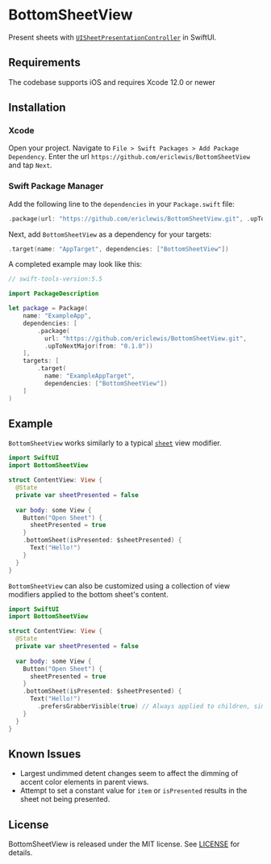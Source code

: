 # BottomSheetView

Present sheets with [`UISheetPresentationController`](https://developer.apple.com/documentation/uikit/uisheetpresentationcontroller) in SwiftUI.

## Requirements
The codebase supports iOS and requires Xcode 12.0 or newer

## Installation
### Xcode
Open your project. Navigate to `File > Swift Packages > Add Package Dependency`. Enter the url `https://github.com/ericlewis/BottomSheetView` and tap `Next`.

### Swift Package Manager
Add the following line to the `dependencies` in your `Package.swift` file:
```swift
.package(url: "https://github.com/ericlewis/BottomSheetView.git", .upToNextMajor(from: "0.1.0"))
```
Next, add `BottomSheetView` as a dependency for your targets:
```swift
.target(name: "AppTarget", dependencies: ["BottomSheetView"])
```
A completed example may look like this:
```swift
// swift-tools-version:5.5

import PackageDescription

let package = Package(
    name: "ExampleApp",
    dependencies: [
        .package(
          url: "https://github.com/ericlewis/BottomSheetView.git", 
          .upToNextMajor(from: "0.1.0"))
    ],
    targets: [
        .target(
          name: "ExampleAppTarget", 
          dependencies: ["BottomSheetView"])
    ]
)
```

## Example
`BottomSheetView` works similarly to a typical [`sheet`](https://developer.apple.com/documentation/SwiftUI/View/sheet(isPresented:onDismiss:content:)) view modifier.
```swift
import SwiftUI
import BottomSheetView

struct ContentView: View {
  @State
  private var sheetPresented = false
  
  var body: some View {
    Button("Open Sheet") {
      sheetPresented = true
    }
    .bottomSheet(isPresented: $sheetPresented) {
      Text("Hello!")
    }
  }
}
```
`BottomSheetView` can also be customized using a collection of view modifiers applied to the bottom sheet's content.
```swift
import SwiftUI
import BottomSheetView

struct ContentView: View {
  @State
  private var sheetPresented = false
  
  var body: some View {
    Button("Open Sheet") {
      sheetPresented = true
    }
    .bottomSheet(isPresented: $sheetPresented) {
      Text("Hello!")
        .prefersGrabberVisible(true) // Always applied to children, similar to navigation views.
    }
  }
}
```

## Known Issues
- Largest undimmed detent changes seem to affect the dimming of accent color elements in parent views.
- Attempt to set a constant value for `item` or `isPresented` results in the sheet not being presented.

## License
BottomSheetView is released under the MIT license. See [LICENSE](LICENSE.md) for details.
